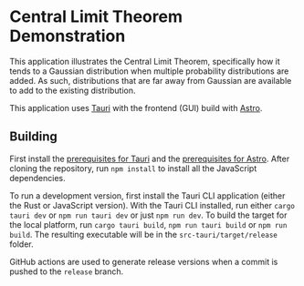 # Central Limit Theorem Demonstration

This application illustrates the Central Limit Theorem, specifically how it tends to a Gaussian distribution when multiple probability distributions are added. As such, distributions that are far away from Gaussian are available to add to the existing distribution.

This application uses [Tauri](https://tauri.app/) with the frontend (GUI) build with [Astro](https://astro.build/).

## Building

First install the [prerequisites for Tauri](https://tauri.app/v1/guides/getting-started/prerequisites) and the [prerequisites for Astro](https://docs.astro.build/en/install/auto/#prerequisites). After cloning the repository, run `npm install` to install all the JavaScript dependencies.

To run a development version, first install the Tauri CLI application (either the Rust or JavaScript version). With the Tauri CLI installed, run either `cargo tauri dev` or `npm run tauri dev` or just `npm run dev`. To build the target for the local platform, run `cargo tauri build`, `npm run tauri build` or `npm run build`. The resulting executable will be in the `src-tauri/target/release` folder.

GitHub actions are used to generate release versions when a commit is pushed to the `release` branch.

